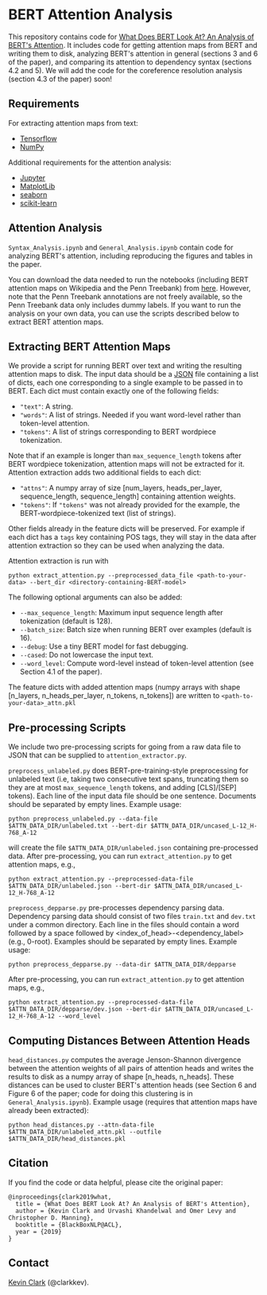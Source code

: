 # BERT Attention Analysis

This repository contains code for [What Does BERT Look At? An Analysis of BERT's Attention](https://arxiv.org/abs/1906.04341).
It includes code for getting attention maps from BERT and writing them to disk, analyzing BERT's attention in general (sections 3 and 6 of the paper), and comparing its attention to dependency syntax (sections 4.2 and 5).
We will add the code for the coreference resolution analysis (section 4.3 of the paper) soon!

## Requirements
For extracting attention maps from text:
* [Tensorflow](https://www.tensorflow.org/)
* [NumPy](http://www.numpy.org/)

Additional requirements for the attention analysis:
* [Jupyter](https://jupyter.org/https://jupyter.org/)
* [MatplotLib](https://matplotlib.org/)
* [seaborn](https://seaborn.pydata.org/index.html)
* [scikit-learn](https://scikit-learn.org/)

## Attention Analysis
`Syntax_Analysis.ipynb` and `General_Analysis.ipynb`
contain code for analyzing BERT's attention, including reproducing the figures and tables in the paper.

You can download the data needed to run the notebooks (including BERT attention maps on Wikipedia
and the Penn Treebank) from [here](https://drive.google.com/open?id=1DEIBQIl0Q0az5ZuLoy4_lYabIfLSKBg-). However, note that the Penn Treebank annotations are not
freely available, so the Penn Treebank data only includes dummy labels.
If you want to run the analysis on your own data, you can use the scripts described below to extract BERT attention maps.

## Extracting BERT Attention Maps
We provide a script for running BERT over text and writing the resulting
attention maps to disk.
The input data should be a [JSON](https://www.json.org/) file containing a
list of dicts, each one corresponding to a single example to be passed in
to BERT. Each dict must contain exactly one of the following fields:
* `"text"`: A string.
* `"words"`: A list of strings. Needed if you want word-level rather than
token-level attention.
* `"tokens"`: A list of strings corresponding to BERT wordpiece tokenization.

Note that if an example is longer than `max_sequence_length` tokens
after BERT wordpiece tokenization, attention maps will not be extracted for it.
Attention extraction adds two additional fields to each dict:
* `"attns"`: A numpy array of size [num_layers, heads_per_layer, sequence_length,
sequence_length] containing attention weights.
* `"tokens"`: If `"tokens"` was not already provided for the example, the
BERT-wordpiece-tokenized text (list of strings).

Other fields already in the feature dicts will be preserved. For example
if each dict has a `tags` key containing POS tags, they will stay
in the data after attention extraction so they can be used when
analyzing the data.

Attention extraction is run with
```
python extract_attention.py --preprocessed_data_file <path-to-your-data> --bert_dir <directory-containing-BERT-model>
```
The following optional arguments can also be added:
* `--max_sequence_length`: Maximum input sequence length after tokenization (default is 128).
* `--batch_size`: Batch size when running BERT over examples (default is 16).
* `--debug`: Use a tiny BERT model for fast debugging.
* `--cased`: Do not lowercase the input text.
* `--word_level`: Compute word-level instead of token-level attention (see Section 4.1 of the paper).

The feature dicts with added attention maps (numpy arrays with shape [n_layers, n_heads_per_layer, n_tokens, n_tokens]) are written to `<path-to-your-data>_attn.pkl`


## Pre-processing Scripts
We include two pre-processing scripts for going from a raw data file to
JSON that can be supplied to ``attention_extractor.py``.

`preprocess_unlabeled.py` does BERT-pre-training-style preprocessing for unlabeled text
(i.e, taking two consecutive text spans, truncating them so they are at most
`max_sequence_length` tokens, and adding [CLS]/[SEP] tokens).
Each line of the input data file
should be one sentence. Documents should be separated by empty lines.
Example usage:
```
python preprocess_unlabeled.py --data-file $ATTN_DATA_DIR/unlabeled.txt --bert-dir $ATTN_DATA_DIR/uncased_L-12_H-768_A-12
```
will create the file `$ATTN_DATA_DIR/unlabeled.json` containing pre-processed data.
After pre-processing, you can run `extract_attention.py` to get attention maps, e.g.,
```
python extract_attention.py --preprocessed-data-file $ATTN_DATA_DIR/unlabeled.json --bert-dir $ATTN_DATA_DIR/uncased_L-12_H-768_A-12
```


`preprocess_depparse.py` pre-processes dependency parsing data.
Dependency parsing data should consist of two files `train.txt` and `dev.txt` under a common directory.
Each line in the files should contain a word followed by a space followed by <index_of_head>-<dependency_label>
(e.g., 0-root). Examples should be separated by empty lines. Example usage:
```
python preprocess_depparse.py --data-dir $ATTN_DATA_DIR/depparse
```

After pre-processing, you can run `extract_attention.py` to get attention maps, e.g.,
```
python extract_attention.py --preprocessed-data-file $ATTN_DATA_DIR/depparse/dev.json --bert-dir $ATTN_DATA_DIR/uncased_L-12_H-768_A-12 --word_level
```
## Computing Distances Between Attention Heads
`head_distances.py` computes the average Jenson-Shannon divergence between the attention weights of all pairs of attention heads and writes the results to disk as a numpy array of shape [n_heads, n_heads]. These distances can be used to cluster BERT's attention heads (see Section 6 and Figure 6 of the paper; code for doing this clustering is in `General_Analysis.ipynb`). Example usage (requires that attention maps have already been extracted):
```
python head_distances.py --attn-data-file $ATTN_DATA_DIR/unlabeled_attn.pkl --outfile $ATTN_DATA_DIR/head_distances.pkl
```

## Citation
If you find the code or data helpful, please cite the original paper:

```
@inproceedings{clark2019what,
  title = {What Does BERT Look At? An Analysis of BERT's Attention},
  author = {Kevin Clark and Urvashi Khandelwal and Omer Levy and Christopher D. Manning},
  booktitle = {BlackBoxNLP@ACL},
  year = {2019}
}
```

## Contact
[Kevin Clark](https://cs.stanford.edu/~kevclark/) (@clarkkev).
